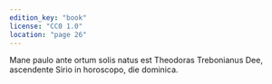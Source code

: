 ```yaml
---
edition_key: "book"
license: "CC0 1.0"
location: "page 26"
---
```

Mane paulo ante ortum solis natus est Theodoras
Trebonianus Dee, ascendente Sirio in horoscopo, die dominica.
